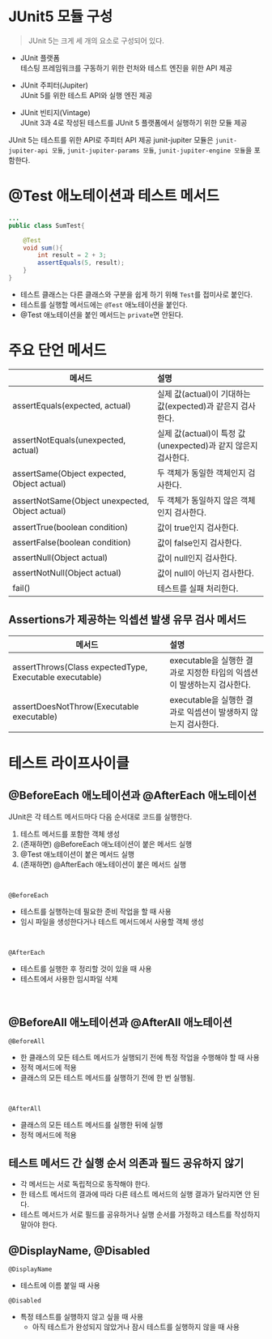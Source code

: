 # JUnit5 모듈 구성
> JUnit 5는 크게 세 개의 요소로 구성되어 있다. 
- JUnit 플랫폼<br>
테스팅 프레임워크를 구동하기 위한 런처와 테스트 엔진을 위한 API 제공<br>

- JUnit 주피터(Jupiter)<br>
JUnit 5를 위한 테스트 API와 실행 엔진 제공<br>

- JUnit 빈티지(Vintage)<br>
JUnit 3과 4로 작성된 테스트를 JUnit 5 플랫폼에서 실행하기 위한 모듈 제공<br>

JUnit 5는 테스트를 위한 API로 주피터 API 제공
junit-jupiter 모듈은 `junit-jupiter-api 모듈`, `junit-jupiter-params 모듈`, `junit-jupiter-engine 모듈`을 포함한다.

# @Test 애노테이션과 테스트 메서드
```java
...
public class SumTest{

    @Test
    void sum(){
        int result = 2 + 3;
        assertEquals(5, result);
    }
}
```

- 테스트 클래스는 다른 클래스와 구분을 쉽게 하기 위해 `Test`를 접미사로 붙인다. 
- 테스트를 실행할 메서드에는 `@Test` 애노테이션을 붙인다.
- @Test 애노테이션을 붙인 메서드는 `private`면 안된다. 

# 주요 단언 메서드
|메서드|설명|
|---|:---|
assertEquals(expected, actual)|실제 값(actual)이 기대하는 값(expected)과 같은지 검사한다.
assertNotEquals(unexpected, actual)|실제 값(actual)이 특정 값(unexpected)과 같지 않은지 검사한다.
assertSame(Object expected, Object actual)|두 객체가 동일한 객체인지 검사한다.
assertNotSame(Object unexpected, Object actual)|두 객체가 동일하지 않은 객체인지 검사한다.
assertTrue(boolean condition)|값이 true인지 검사한다.
assertFalse(boolean condition)|값이 false인지 검사한다.
assertNull(Object actual)|값이 null인지 검사한다.
assertNotNull(Object actual)|값이 null이 아닌지 검사한다.
fail()|테스트를 실패 처리한다.

## Assertions가 제공하는 익셉션 발생 유무 검사 메서드
|메서드|설명|
|---|:---|
assertThrows(Class<T> expectedType, Executable executable)|executable을 실행한 결과로 지정한 타입의 익셉션이 발생하는지 검사한다.
assertDoesNotThrow(Executable executable)|executable을 실행한 결과로 익셉션이 발생하지 않는지 검사한다. 

# 테스트 라이프사이클
## @BeforeEach 애노테이션과 @AfterEach 애노테이션
JUnit은 각 테스트 메서드마다 다음 순서대로 코드를 실행한다.
1. 테스트 메서드를 포함한 객체 생성
2. (존재하면) @BeforeEach 애노테이션이 붙은 메서드 실행
3. @Test 애노테이션이 붙은 메서드 실행
4. (존재하면) @AfterEach 애노테이션이 붙은 메서드 실행
<br>

`@BeforeEach`
- 테스트를 실행하는데 필요한 준비 작업을 할 때 사용
- 임시 파일을 생성한다거나 테스트 메서드에서 사용할 객체 생성
<br>

`@AfterEach`
- 테스트를 실행한 후 정리할 것이 있을 때 사용
- 테스트에서 사용한 임시파일 삭제
<br>

## @BeforeAll 애노테이션과 @AfterAll 애노테이션
`@BeforeAll` 
- 한 클래스의 모든 테스트 메서드가 실행되기 전에 특정 작업을 수행해야 할 때 사용
- 정적 메서드에 적용
- 클래스의 모든 테스트 메서드를 실행하기 전에 한 번 실행됨.
<br>

`@AfterAll`
- 클래스의 모든 테스트 메서드를 실행한 뒤에 실행
- 정적 메서드에 적용

## 테스트 메서드 간 실행 순서 의존과 필드 공유하지 않기
- 각 메서드는 서로 독립적으로 동작해야 한다.
- 한 테스트 메서드의 결과에 따라 다른 테스트 메서드의 실행 결과가 달라지면 안 된다.
- 테스트 메서드가 서로 필드를 공유하거나 실행 순서를 가정하고 테스트를 작성하지 말아야 한다. 

## @DisplayName, @Disabled
`@DisplayName`
- 테스트에 이름 붙일 때 사용

`@Disabled`
- 특정 테스트를 실행하지 않고 싶을 때 사용
  - 아직 테스트가 완성되지 않았거나 잠시 테스트를 실행하지 않을 때 사용
